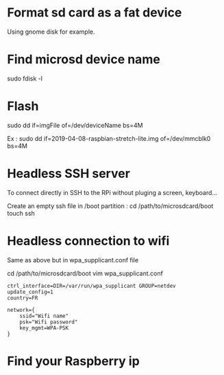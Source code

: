 # Format sd card as a fat device
Using gnome disk for example.

# Find microsd device name
sudo fdisk -l

# Flash 
sudo dd if=imgFile of=/dev/deviceName bs=4M

Ex : sudo dd if=2019-04-08-raspbian-stretch-lite.img of=/dev/mmcblk0 bs=4M

# Headless SSH server
To connect directly in SSH to the RPi without pluging a screen, keyboard...

Create an empty ssh file in /boot partition :
cd /path/to/microsdcard/boot
touch ssh

# Headless connection to wifi
Same as above but in wpa_supplicant.conf file

cd /path/to/microsdcard/boot
vim wpa_supplicant.conf

```
ctrl_interface=DIR=/var/run/wpa_supplicant GROUP=netdev
update_config=1
country=FR

network={
	ssid="Wifi name"
	psk="Wifi password"
	key_mgmt=WPA-PSK
}
```

# Find your Raspberry ip
